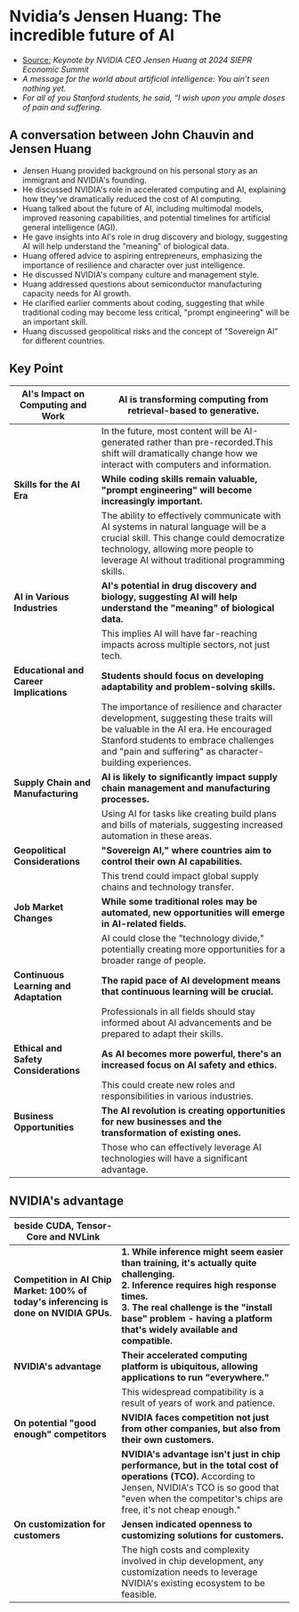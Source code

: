 # Nvidia’s Jensen Huang: The incredible future of AI

* [Source:](https://www.youtube.com/watch?v=cEg8cOx7UZk&t=2915s) *Keynote by NVIDIA CEO Jensen Huang at 2024 SIEPR Economic Summit*
* *A message for the world about artificial intelligence: You ain’t seen nothing yet.*
* *For all of you Stanford students, he said, “I wish upon you ample doses of pain and suffering.*

## A conversation between John Chauvin and Jensen Huang

* Jensen Huang provided background on his personal story as an immigrant and NVIDIA's founding.
* He discussed NVIDIA's role in accelerated computing and AI, explaining how they've dramatically reduced the cost of AI computing.
* Huang talked about the future of AI, including multimodal models, improved reasoning capabilities, and potential timelines for artificial general intelligence (AGI).
* He gave insights into AI's role in drug discovery and biology, suggesting AI will help understand the "meaning" of biological data.
* Huang offered advice to aspiring entrepreneurs, emphasizing the importance of resilience and character over just intelligence.
* He discussed NVIDIA's company culture and management style.
* Huang addressed questions about semiconductor manufacturing capacity needs for AI growth.
* He clarified earlier comments about coding, suggesting that while traditional coding may become less critical, "prompt engineering" will be an important skill.
* Huang discussed geopolitical risks and the concept of "Sovereign AI" for different countries.

## Key Point

|AI's Impact on Computing and Work|AI is transforming computing from retrieval-based to generative.|
|-|-|
||In the future, most content will be AI-generated rather than pre-recorded.This shift will dramatically change how we interact with computers and information.|
|**Skills for the AI Era**|**While coding skills remain valuable, "prompt engineering" will become increasingly important.**|
||The ability to effectively communicate with AI systems in natural language will be a crucial skill. This change could democratize technology, allowing more people to leverage AI without traditional programming skills.|
|**AI in Various Industries**|**AI's potential in drug discovery and biology, suggesting AI will help understand the "meaning" of biological data.**|
||This implies AI will have far-reaching impacts across multiple sectors, not just tech.|
|**Educational and Career Implications**|**Students should focus on developing adaptability and problem-solving skills.**|
||The importance of resilience and character development, suggesting these traits will be valuable in the AI era. He encouraged Stanford students to embrace challenges and "pain and suffering" as character-building experiences.|
|**Supply Chain and Manufacturing**|**AI is likely to significantly impact supply chain management and manufacturing processes.**|
||Using AI for tasks like creating build plans and bills of materials, suggesting increased automation in these areas.|
|**Geopolitical Considerations**|**"Sovereign AI," where countries aim to control their own AI capabilities.**|
||This trend could impact global supply chains and technology transfer.|
|**Job Market Changes**|**While some traditional roles may be automated, new opportunities will emerge in AI-related fields.**|
||AI could close the "technology divide," potentially creating more opportunities for a broader range of people.|
|**Continuous Learning and Adaptation**|**The rapid pace of AI development means that continuous learning will be crucial.**|
||Professionals in all fields should stay informed about AI advancements and be prepared to adapt their skills.|
|**Ethical and Safety Considerations**|**As AI becomes more powerful, there's an increased focus on AI safety and ethics.**|
||This could create new roles and responsibilities in various industries.|
|**Business Opportunities**|**The AI revolution is creating opportunities for new businesses and the transformation of existing ones.**|
||Those who can effectively leverage AI technologies will have a significant advantage.|

## NVIDIA's advantage

|beside CUDA, Tensor-Core and NVLink||
|-|-|
|**Competition in AI Chip Market: 100% of today's inferencing is done on NVIDIA GPUs.**|**1. While inference might seem easier than training, it's actually quite challenging.**<br>**2. Inference requires high response times.**<br>**3. The real challenge is the "install base" problem - having a platform that's widely available and compatible.**|
|**NVIDIA's advantage**|**Their accelerated computing platform is ubiquitous, allowing applications to run "everywhere."**|
||This widespread compatibility is a result of years of work and patience.|
|**On potential "good enough" competitors**|**NVIDIA faces competition not just from other companies, but also from their own customers.**|
||**NVIDIA's advantage isn't just in chip performance, but in the total cost of operations (TCO).** According to Jensen, NVIDIA's TCO is so good that "even when the competitor's chips are free, it's not cheap enough."|
|**On customization for customers**|**Jensen indicated openness to customizing solutions for customers.**|
||The high costs and complexity involved in chip development, any customization needs to leverage NVIDIA's existing ecosystem to be feasible.|
